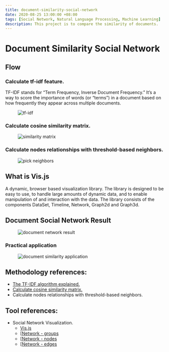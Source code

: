 ```yaml
---
title: document-similarity-social-network
date: 2020-08-25 13:00:00 +08:00
tags: [Social Network, Natural Language Processing, Machine Learning]
description: This project is to compare the similarity of documents.
---
```


# Document Similarity Social Network

## Flow

### Calculate tf-idf feature.

TF-IDF stands for “Term Frequency, Inverse Document Frequency.” It’s a way to score the importance of words (or “terms”) in a document based on how frequently they appear across multiple documents.

<figure>
<img src="/document-similarity-social-network/tf-idf.png" alt="tf-idf">
</figure>


### Calculate cosine similarity matrix.

<figure>
<img src="/document-similarity-social-network/similarity_matrix.png" alt="similarity matrix">
</figure>

### Calculate nodes relationships with threshold-based neighbors.

<figure>
<img src="/document-similarity-social-network/pick.gif" alt="pick neighbors">
</figure>

## What is Vis.js

A dynamic, browser based visualization library. The library is designed to be easy to use, to handle large amounts of dynamic data, and to enable manipulation of and interaction with the data. The library consists of the components DataSet, Timeline, Network, Graph2d and Graph3d.

## Document Social Network Result

<figure>
<img src="/document-similarity-social-network/document-network.png" alt="document network result">
</figure>

### Practical application

<figure>
<img src="/document-similarity-social-network/recommand.png" alt="document similarity application">
</figure>

## Methodology references: 

* [The TF-IDF algorithm explained.](https://www.onely.com/blog/what-is-tf-idf)
* [Calculate cosine similarity matrix.](https://en.wikipedia.org/wiki/Cosine_similarity)
* Calculate nodes relationships with threshold-based neighbors.
## Tool references: 

* Social Network Visualization. 
    * [Vis.js](https://visjs.github.io/vis-network/examples/)
    * [[Network - groups](https://visjs.github.io/vis-network/docs/network/groups.html)
    * [[Network - nodes](https://visjs.github.io/vis-network/docs/network/nodes.html)
    * [[Network - edges](https://visjs.github.io/vis-network/docs/network/edges.html)
